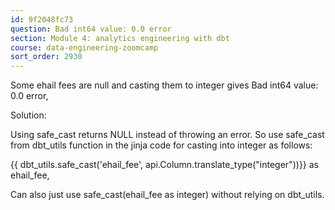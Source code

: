 ```yaml
---
id: 9f2048fc73
question: Bad int64 value: 0.0 error
section: Module 4: analytics engineering with dbt
course: data-engineering-zoomcamp
sort_order: 2930
---
```


Some ehail fees are null and casting them to integer gives Bad int64 value: 0.0 error,

Solution:

Using safe_cast returns NULL instead of throwing an error. So use safe_cast from dbt_utils function in the jinja code for casting into integer as follows:

{{ dbt_utils.safe_cast('ehail_fee',  api.Column.translate_type("integer"))}} as ehail_fee,

Can also just use safe_cast(ehail_fee as integer) without relying on dbt_utils.

